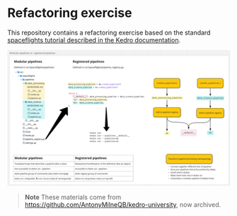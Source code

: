 # Refactoring exercise

This repository contains a refactoring exercise based on the standard [spaceflights tutorial described in the Kedro documentation](https://kedro.readthedocs.io/en/stable/tutorial/spaceflights_tutorial.html).

![Modular vs registered pipelines](modular-registered-pipelines.png)

> **Note**
> These materials come from https://github.com/AntonyMilneQB/kedro-university, now archived.
